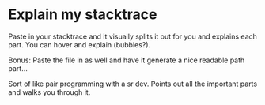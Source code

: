 # Explain my stacktrace

Paste in your stacktrace and it visually splits it out for you and explains each
part. You can hover and explain (bubbles?).

Bonus:
Paste the file in as well and have it generate a nice readable path part...

Sort of like pair programming with a sr dev. Points out all the important parts
and walks you through it.

